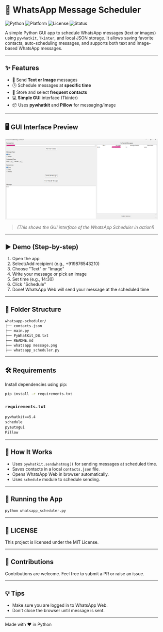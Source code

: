 # 💬 WhatsApp Message Scheduler

![Python](https://img.shields.io/badge/python-3.9+-blue)
![Platform](https://img.shields.io/badge/platform-Windows%20%7C%20Linux-lightgrey)
![License](https://img.shields.io/badge/license-MIT-green)
![Status](https://img.shields.io/badge/status-active-brightgreen)

A simple Python GUI app to schedule WhatsApp messages (text or images) using `pywhatkit`, `Tkinter`, and local JSON storage. It allows saving favorite contacts, auto-scheduling messages, and supports both text and image-based WhatsApp messages.

---

## ✨ Features

* 📩 Send **Text or Image** messages
* 🕒 Schedule messages at **specific time**
* 💾 Store and select **frequent contacts**
* 💻 **Simple GUI** interface (Tkinter)
* 📦 Uses **pywhatkit** and **Pillow** for messaging/image

---

## 🖥️ GUI Interface Preview

![App Screenshot](whatsapp%20message.png)

> *(This shows the GUI interface of the WhatsApp Scheduler in action!)*

---

## ▶️ Demo (Step-by-step)

1. Open the app
2. Select/Add recipient (e.g., +919876543210)
3. Choose "Text" or "Image"
4. Write your message or pick an image
5. Set time (e.g., 14:30)
6. Click "Schedule"
7. Done! WhatsApp Web will send your message at the scheduled time

---

## 📂 Folder Structure

```
whatsapp-scheduler/
├── contacts.json
├── main.py
├── PyWhatKit_DB.txt
├── README.md
├── whatsapp message.png
├── whatsapp_scheduler.py
```

---

## 🛠️ Requirements

Install dependencies using pip:

```bash
pip install -r requirements.txt
```

### `requirements.txt`

```txt
pywhatkit==5.4
schedule
pyautogui
Pillow
```

---

## 🧠 How It Works

* Uses `pywhatkit.sendwhatmsg()` for sending messages at scheduled time.
* Saves contacts in a local `contacts.json` file.
* Opens WhatsApp Web in browser automatically.
* Uses `schedule` module to schedule sending.

---

## 🚀 Running the App

```bash
python whatsapp_scheduler.py
```

---

## 🔐 LICENSE

This project is licensed under the MIT License.

---

## 🙌 Contributions

Contributions are welcome. Feel free to submit a PR or raise an issue.



---

## 💡 Tips

* Make sure you are logged in to WhatsApp Web.
* Don't close the browser until message is sent.



---

Made with ❤️ in Python
